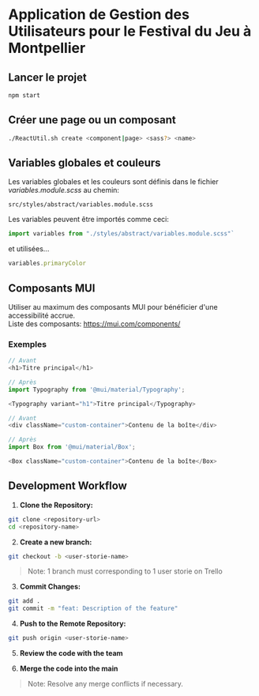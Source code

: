 # Application de Gestion des Utilisateurs pour le Festival du Jeu à Montpellier

## Lancer le projet

```sh
npm start
```


## Créer une page ou un composant

```sh
./ReactUtil.sh create <component|page> <sass?> <name>
```

## Variables globales et couleurs
Les variables globales et les couleurs sont définis dans le fichier *variables.module.scss* au chemin: 
```
src/styles/abstract/variables.module.scss
```

Les variables peuvent être importés comme ceci:
```ts
import variables from "./styles/abstract/variables.module.scss"`
```
et utilisées... 
```ts
variables.primaryColor
```

## Composants MUI
Utiliser au maximum des composants MUI pour bénéficier d'une accessibilité accrue.   
Liste des composants: https://mui.com/components/

### Exemples

```ts
// Avant
<h1>Titre principal</h1>

// Après
import Typography from '@mui/material/Typography';

<Typography variant="h1">Titre principal</Typography>
```

```ts
// Avant
<div className="custom-container">Contenu de la boîte</div>

// Après
import Box from '@mui/material/Box';

<Box className="custom-container">Contenu de la boîte</Box>
```

## Development Workflow

1. **Clone the Repository:**

```sh
git clone <repository-url>
cd <repository-name>
```

2. **Create a new branch:**

```sh
git checkout -b <user-storie-name>
```
> Note: 1 branch must corresponding to 1 user storie on Trello

3. **Commit Changes:**

```sh
git add .
git commit -m "feat: Description of the feature"
```

4. **Push to the Remote Repository:**

```sh
git push origin <user-storie-name>
```

5. **Review the code with the team**

6. **Merge the code into the main**
> Note: Resolve any merge conflicts if necessary.